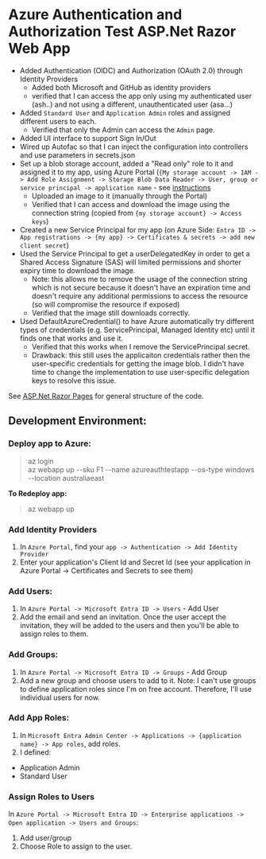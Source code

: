 # Azure Authentication and Authorization Test ASP.Net Razor Web App

- Added Authentication (OIDC) and Authorization (OAuth 2.0) through Identity Providers
  - Added both Microsoft and GitHub as identity providers 
  - verified that I can access the app only using my authenticated user (ash..) and not using a different, unauthenticated user (asa...)  
- Added `Standard User` and `Application Admin` roles and assigned different users to each.
  - Verified that only the Admin can access the `Admin` page. 
- Added UI interface to support Sign In/Out
- Wired up Autofac so that I can inject the configuration into controllers and use parameters in secrets.json
- Set up a blob storage account, added a "Read only" role to it and assigned it to my app, using Azure Portal (`{My storage account -> IAM -> Add Role Assignment -> Storage Blob Data Reader -> User, group or service principal -> application name` - see [instructions](https://learn.microsoft.com/en-us/entra/identity-platform/howto-create-service-principal-portal)
  - Uploaded an image to it (manually through the Portal)
  - Verified that I can access and download the image using the connection string (copied from `{my storage account} -> Access keys`)
- Created a new Service Principal for my app (on Azure Side: `Entra ID -> App registrations -> {my app} -> Certificates & secrets -> add new client secret`)
- Used the Service Principal to get a userDelegatedKey in order to get a Shared Access Signature (SAS) will limited permissions and shorter expiry time to download the image.
  - Note: this allows me to remove the usage of the connection string which is not secure because it doesn't have an expiration time and doesn't require any additional permissions to access the resource (so will compromise the resource if exposed)
  - Verified that the image still downloads correctly. 
- Used DefaultAzureCredential() to have Azure automatically try different types of credentials (e.g. ServicePrincipal, Managed Identity etc) until it finds one that works and use it.
  - Verified that this works when I remove the ServicePrincipal secret.
  - Drawback: this still uses the applicaiton credentials rather then the user-specific credentials for getting the image blob. I didn't have time to change the implementation to use user-specific delegation keys to resolve this issue.

See [ASP.Net Razor Pages](https://learn.microsoft.com/en-us/aspnet/core/tutorials/razor-pages/razor-pages-start?view=aspnetcore-7.0&tabs=visual-studio) for general structure of the code.

## Development Environment:

### Deploy app to Azure:
> az login <br>
> az webapp up --sku F1 --name azureauthtestapp --os-type windows --location australiaeast

__To Redeploy app:__
> az webapp up

### Add Identity Providers
1. In `Azure Portal`, find your `app -> Authentication -> Add Identity Provider`
2. Enter your application's Client Id and Secret Id (see your application in Azure Portal -> Certificates and Secrets to see them) 

### Add Users:
1. In `Azure Portal -> Microsoft Entra ID -> Users` - Add User
2. Add the email and send an invitation. Once the user accept the invitation, they will be added to the users and then you'll be able to assign roles to them.

### Add Groups:
1. In `Azure Portal -> Microsoft Entra ID -> Groups` - Add Group
2. Add a new group and choose users to add to it.
Note: I can't use groups to define application roles since I'm on free account. Therefore, I'll use individual users for now.

### Add App Roles:
1. In `Microsoft Entra Admin Center -> Applications -> {application name} -> App roles`, add roles.
2. I defined:
  - Application Admin 
  - Standard User 

### Assign Roles to Users
In `Azure Portal -> Microsoft Entra ID -> Enterprise applications -> Open application -> Users and Groups`:
1. Add user/group
2. Choose Role to assign to the user.
